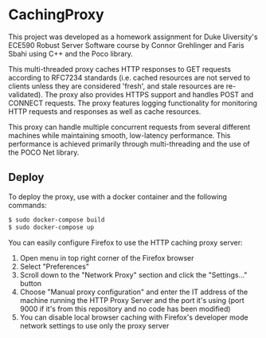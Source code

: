 # CachingProxy

This project was developed as a homework assignment for Duke Uiversity's ECE590 Robust Server Software course by Connor 
Grehlinger and Faris Sbahi using C++ and the Poco library.

This multi-threaded proxy caches HTTP responses to GET requests according to RFC7234 standards (i.e. cached resources are not 
served to clients unless they are considered 'fresh', and stale resources are re-validated). The proxy also provides HTTPS 
support and handles POST and CONNECT requests. The proxy features logging functionality for monitoring HTTP requests and 
responses as well as cache resources. 

This proxy can handle multiple concurrent requests from several different machines while maintaining smooth, low-latency 
performance. This performance is achieved primarily through multi-threading and the use of the POCO Net library. 


## Deploy

To deploy the proxy, use with a docker container and the following commands:

```bash
$ sudo docker-compose build
$ sudo docker-compose up
```

You can easily configure Firefox to use the HTTP caching proxy server:
1) Open menu in top right corner of the Firefox browser
2) Select "Preferences"
3) Scroll down to the "Network Proxy" section and click the "Settings..." button 
4) Choose "Manual proxy configuration" and enter the IT address of the machine running the HTTP Proxy Server and the port it's 
using (port 9000 if it's from this repository and no code has been modified)
5) You can disable local browser caching with Firefox's developer mode network settings to use only the proxy server 
